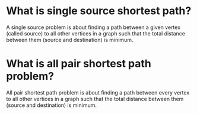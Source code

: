 # What is single source shortest path?
A single source problem is about finding a path between a given vertex (called source) to all other vertices in a graph such that the total distance between them (source and destination) is minimum.

# What is all pair shortest path problem?
All pair shortest path problem is about finding a path between every vertex to all other vertices in a graph such that the total distance between them (source and destination) is minimum.